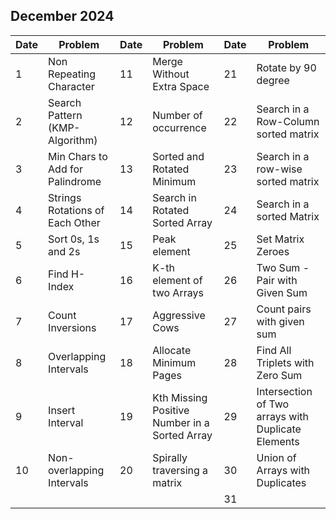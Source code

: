 ## December 2024

| Date | Problem                         | Date | Problem                                       | Date | Problem                                            |
| ---- | ------------------------------- | ---- | --------------------------------------------- | ---- | -------------------------------------------------- |
| 1    | Non Repeating Character         | 11   | Merge Without Extra Space                     | 21   | Rotate by 90 degree                                |
| 2    | Search Pattern (KMP-Algorithm)  | 12   | Number of occurrence                          | 22   | Search in a Row-Column sorted matrix               |
| 3    | Min Chars to Add for Palindrome | 13   | Sorted and Rotated Minimum                    | 23   | Search in a row-wise sorted matrix                 |
| 4    | Strings Rotations of Each Other | 14   | Search in Rotated Sorted Array                | 24   | Search in a sorted Matrix                          |
| 5    | Sort 0s, 1s and 2s              | 15   | Peak element                                  | 25   | Set Matrix Zeroes                                  |
| 6    | Find H-Index                    | 16   | K-th element of two Arrays                    | 26   | Two Sum - Pair with Given Sum                      |
| 7    | Count Inversions                | 17   | Aggressive Cows                               | 27   | Count pairs with given sum                         |
| 8    | Overlapping Intervals           | 18   | Allocate Minimum Pages                        | 28   | Find All Triplets with Zero Sum                    |
| 9    | Insert Interval                 | 19   | Kth Missing Positive Number in a Sorted Array | 29   | Intersection of Two arrays with Duplicate Elements |
| 10   | Non-overlapping Intervals       | 20   | Spirally traversing a matrix                  | 30   | Union of Arrays with Duplicates                    |
|      |                                 |      |                                               | 31   |                                                    |
